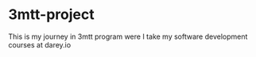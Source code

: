 # 3mtt-project
This is my journey in 3mtt program were I take my software development courses at darey.io
